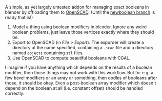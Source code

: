 A simple, as yet largely untested addon for managing exact booleans in blender by offloading them to [OpenSCAD](https://www.openscad.org/). (Until the [newboolean branch](https://developer.blender.org/T67744) is ready that is!)

1. Model a thing using boolean modifiers in blender. Ignore any weird boolean problems, just leave those vertices exactly where they should be.
2. Export to OpenSCAD (in *File > Export*). The exporder will create a directory at the name specified, containing a `.scad` file and a directory named `objects` containing `stl` files.
3. Use OpenSCAD to compute beautiful booleans with CGAL.

I imagine if you have anything which depends on the results of a boolean modifier, then those things may not work with this workflow. But for e.g. a few bevel modifiers or an array or something, then oodles of booleans after those, it should be okay. Even a post-boolean array modifier which doesn't depend on the boolean at all (i.e. constant offset) should be handled correctly.
